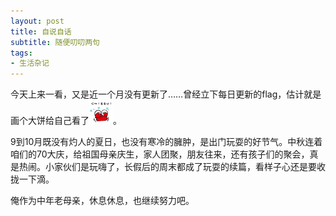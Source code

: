 ```yaml
---
layout: post
title: 自说自话 
subtitle: 随便叨叨两句
tags:
- 生活杂记
---
```


今天上来一看，又是近一个月没有更新了……曾经立下每日更新的flag，估计就是画个大饼给自己看了![](/img/xiu.jpg)。

9到10月既没有灼人的夏日，也没有寒冷的臃肿，是出门玩耍的好节气。中秋连着咱们的70大庆，给祖国母亲庆生，家人团聚，朋友往来，还有孩子们的聚会，真是热闹。小家伙们是玩嗨了，长假后的周末都成了玩耍的续篇，看样子心还是要收拢一下滴。

俺作为中年老母亲，休息休息，也继续努力吧。


